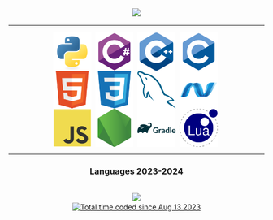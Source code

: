 <div align="center">
  <img width="620" src="https://i.imgur.com/EUbdFuV.png">
</div>

***
<div align="center">
  <img src="https://github.com/devicons/devicon/blob/master/icons/python/python-original.svg" title="Python" alt="Python" width="75" height="75" align="center"/>&nbsp;  
  <img src="https://github.com/devicons/devicon/blob/master/icons/csharp/csharp-original.svg" title="C#" alt="C#" width="75" height="75" align="center"/>&nbsp;
  <img src="https://github.com/devicons/devicon/blob/master/icons/cplusplus/cplusplus-original.svg" title="C++" alt="C++" width="75" height="75" align="center"/>&nbsp;
  <img src="https://github.com/devicons/devicon/blob/master/icons/c/c-original.svg" title="C" alt="C" width="75" height="75" align="center"/>&nbsp;
  <br>
  <img src="https://github.com/devicons/devicon/blob/master/icons/html5/html5-original.svg" title="HTML5" alt="HTML" width="75" height="75" align="center"/>&nbsp;
  <img src="https://github.com/devicons/devicon/blob/master/icons/css3/css3-original.svg"  title="CSS3" alt="CSS" width="75" height="75" align="center"/>&nbsp;
  <img src="https://github.com/devicons/devicon/blob/master/icons/mysql/mysql-original.svg" title="MySQL"  alt="MySQL" width="75" height="75" align="center"/>&nbsp;
  <img src="https://github.com/devicons/devicon/blob/master/icons/dot-net/dot-net-original.svg" title=".NET" alt=".NET " width="75" height="75" align="center"/>&nbsp;
  <br>
  <img src="https://github.com/devicons/devicon/blob/master/icons/javascript/javascript-original.svg" title="JavaScript" alt="JavaScript" width="75" height="75" align="center"/>&nbsp;
  <img src="https://github.com/devicons/devicon/blob/master/icons/nodejs/nodejs-original.svg" title="NodeJS" alt="NodeJS" width="75" height="75" align="center"/>&nbsp;
  <img src="https://raw.githubusercontent.com/devicons/devicon/6910f0503efdd315c8f9b858234310c06e04d9c0/icons/gradle/gradle-original-wordmark.svg" title="Gradle" alt="Gradle" width="75" height="75" align="center"/>&nbsp;
  <img src="https://github.com/devicons/devicon/blob/master/icons/lua/lua-original.svg" title="LUA" alt="LUA" width="75" height="75" align="center"/>&nbsp;
</div>

***
<div align="center">
  <h3>Languages 2023-2024</h3>
  <br>
  <a href="https://wakatime.com/share/@ShamHyper/d67326f3-ab4f-4708-ac8f-678aa0dfb090.svg"><image src="https://wakatime.com/share/@ShamHyper/5a8cac25-d81c-42a8-a52d-3aa3e9be54b2.png" /></a>
  <br>
  <a href="https://wakatime.com/@c7d88764-ae42-4c5b-a8ad-61e0f8f235ce"><img src="https://wakatime.com/badge/user/c7d88764-ae42-4c5b-a8ad-61e0f8f235ce.svg" alt="Total time coded since Aug 13 2023" /></a>
</div>
